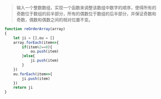 >输入一个整数数组，实现一个函数来调整该数组中数字的顺序，使得所有的奇数位于数组的前半部分，所有的偶数位于数组的后半部分，并保证奇数和奇数，偶数和偶数之间的相对位置不变。
```js
function reOrderArray(array)
{
    let ji = [],ou = []
    array.forEach(item=>{
        if(item%2==0){
            ou.push(item)
        }else{
            ji.push(item)
        }
    })
    ou.forEach(item=>{
        ji.push(item)
    })
    return ji
}
```